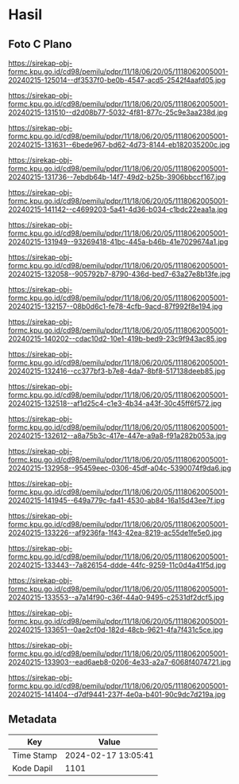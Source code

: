 # Hasil

## Foto C Plano

https://sirekap-obj-formc.kpu.go.id/cd98/pemilu/pdpr/11/18/06/20/05/1118062005001-20240215-125014--df3537f0-be0b-4547-acd5-2542f4aafd05.jpg

https://sirekap-obj-formc.kpu.go.id/cd98/pemilu/pdpr/11/18/06/20/05/1118062005001-20240215-131510--d2d08b77-5032-4f81-877c-25c9e3aa238d.jpg

https://sirekap-obj-formc.kpu.go.id/cd98/pemilu/pdpr/11/18/06/20/05/1118062005001-20240215-131631--6bede967-bd62-4d73-8144-eb182035200c.jpg

https://sirekap-obj-formc.kpu.go.id/cd98/pemilu/pdpr/11/18/06/20/05/1118062005001-20240215-131736--7ebdb64b-14f7-49d2-b25b-3906bbccf167.jpg

https://sirekap-obj-formc.kpu.go.id/cd98/pemilu/pdpr/11/18/06/20/05/1118062005001-20240215-141142--c4699203-5a41-4d36-b034-c1bdc22eaa1a.jpg

https://sirekap-obj-formc.kpu.go.id/cd98/pemilu/pdpr/11/18/06/20/05/1118062005001-20240215-131949--93269418-41bc-445a-b46b-41e7029674a1.jpg

https://sirekap-obj-formc.kpu.go.id/cd98/pemilu/pdpr/11/18/06/20/05/1118062005001-20240215-132058--905792b7-8790-436d-bed7-63a27e8b13fe.jpg

https://sirekap-obj-formc.kpu.go.id/cd98/pemilu/pdpr/11/18/06/20/05/1118062005001-20240215-132157--08b0d6c1-fe78-4cfb-9acd-87f992f8e194.jpg

https://sirekap-obj-formc.kpu.go.id/cd98/pemilu/pdpr/11/18/06/20/05/1118062005001-20240215-140202--cdac10d2-10e1-419b-bed9-23c9f943ac85.jpg

https://sirekap-obj-formc.kpu.go.id/cd98/pemilu/pdpr/11/18/06/20/05/1118062005001-20240215-132416--cc377bf3-b7e8-4da7-8bf8-517138deeb85.jpg

https://sirekap-obj-formc.kpu.go.id/cd98/pemilu/pdpr/11/18/06/20/05/1118062005001-20240215-132518--af1d25c4-c1e3-4b34-a43f-30c45ff6f572.jpg

https://sirekap-obj-formc.kpu.go.id/cd98/pemilu/pdpr/11/18/06/20/05/1118062005001-20240215-132612--a8a75b3c-417e-447e-a9a8-f91a282b053a.jpg

https://sirekap-obj-formc.kpu.go.id/cd98/pemilu/pdpr/11/18/06/20/05/1118062005001-20240215-132958--95459eec-0306-45df-a04c-5390074f9da6.jpg

https://sirekap-obj-formc.kpu.go.id/cd98/pemilu/pdpr/11/18/06/20/05/1118062005001-20240215-141945--649a779c-fa41-4530-ab84-16a15d43ee7f.jpg

https://sirekap-obj-formc.kpu.go.id/cd98/pemilu/pdpr/11/18/06/20/05/1118062005001-20240215-133226--af9236fa-1f43-42ea-8219-ac55de1fe5e0.jpg

https://sirekap-obj-formc.kpu.go.id/cd98/pemilu/pdpr/11/18/06/20/05/1118062005001-20240215-133443--7a826154-ddde-44fc-9259-11c0d4a41f5d.jpg

https://sirekap-obj-formc.kpu.go.id/cd98/pemilu/pdpr/11/18/06/20/05/1118062005001-20240215-133553--a7a14f90-c36f-44a0-9495-c2531df2dcf5.jpg

https://sirekap-obj-formc.kpu.go.id/cd98/pemilu/pdpr/11/18/06/20/05/1118062005001-20240215-133651--0ae2cf0d-182d-48cb-9621-4fa7f431c5ce.jpg

https://sirekap-obj-formc.kpu.go.id/cd98/pemilu/pdpr/11/18/06/20/05/1118062005001-20240215-133903--ead6aeb8-0206-4e33-a2a7-6068f4074721.jpg

https://sirekap-obj-formc.kpu.go.id/cd98/pemilu/pdpr/11/18/06/20/05/1118062005001-20240215-141404--d7df9441-237f-4e0a-b401-90c9dc7d219a.jpg


## Metadata

| Key        | Value               |
| ---------- | ------------------- |
| Time Stamp | 2024-02-17 13:05:41 |
| Kode Dapil | 1101                |



